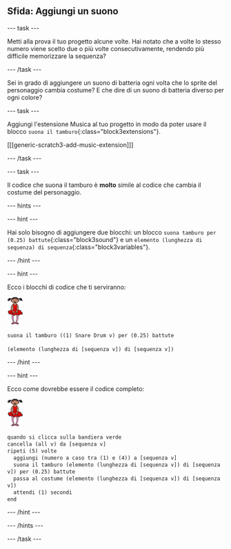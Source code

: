 ## Sfida: Aggiungi un suono

\--- task \---

Metti alla prova il tuo progetto alcune volte. Hai notato che a volte lo stesso numero viene scelto due o più volte consecutivamente, rendendo più difficile memorizzare la sequenza?

\--- /task \---

Sei in grado di aggiungere un suono di batteria ogni volta che lo sprite del personaggio cambia costume? E che dire di un suono di batteria diverso per ogni colore?

\--- task \---

Aggiungi l'estensione Musica al tuo progetto in modo da poter usare il blocco `suona il tamburo`{:class="block3extensions"}.

[[[generic-scratch3-add-music-extension]]]

\--- /task \---

\--- task \---

Il codice che suona il tamburo è **molto** simile al codice che cambia il costume del personaggio.

\--- hints \---

\--- hint \---

Hai solo bisogno di aggiungere due blocchi: un blocco `suona tamburo per (0.25) battute`{:class="block3sound"} e un `elemento (lunghezza di sequenza) di sequenza`{:class="block3variables"}.

\--- /hint \---

\--- hint \---

Ecco i blocchi di codice che ti serviranno:

![ballerina](images/ballerina.png)

```blocks3
suona il tamburo ((1) Snare Drum v) per (0.25) battute

(elemento (lunghezza di [sequenza v]) di [sequenza v])
```

\--- /hint \---

\--- hint \---

Ecco come dovrebbe essere il codice completo:

![ballerina](images/ballerina.png)

```blocks3
quando si clicca sulla bandiera verde
cancella (all v) da [sequenza v]
ripeti (5) volte 
  aggiungi (numero a caso tra (1) e (4)) a [sequenza v]
  suona il tamburo (elemento (lunghezza di [sequenza v]) di [sequenza v]) per (0.25) battute
  passa al costume (elemento (lunghezza di [sequenza v]) di [sequenza v])
  attendi (1) secondi
end
```

\--- /hint \---

\--- /hints \---

\--- /task \---
